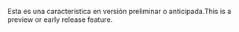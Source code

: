 <span data-ttu-id="e5f2d-101">Esta es una característica en versión preliminar o anticipada.</span><span class="sxs-lookup"><span data-stu-id="e5f2d-101">This is a preview or early release feature.</span></span>